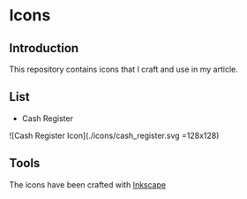 # Icons

## Introduction
This repository contains icons that I craft and use in my article.

## List
  * Cash Register
  
![Cash Register Icon](./icons/cash_register.svg =128x128)

## Tools
The icons have been crafted with [Inkscape](https://inkscape.org/)